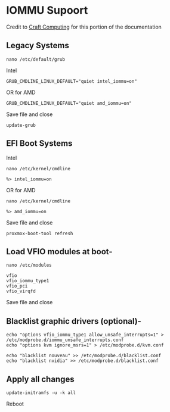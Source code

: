 # IOMMU Supoort
Credit to [Craft Computing](https://www.youtube.com/@CraftComputing) for this portion of the documentation

## Legacy Systems

```nano /etc/default/grub```

Intel

```GRUB_CMDLINE_LINUX_DEFAULT="quiet intel_iommu=on"```

OR for AMD

```GRUB_CMDLINE_LINUX_DEFAULT="quiet amd_iommu=on"```

Save file and close

```update-grub```

## EFI Boot Systems

Intel

```
nano /etc/kernel/cmdline

%> intel_iommu=on
```


OR for AMD

```
nano /etc/kernel/cmdline

%> amd_iommu=on
```

Save file and close

```proxmox-boot-tool refresh```


## Load VFIO modules at boot-

```nano /etc/modules```

```
vfio
vfio_iommu_type1
vfio_pci
vfio_virqfd
```

Save file and close


## Blacklist graphic drivers (optional)-
```
echo "options vfio_iommu_type1 allow_unsafe_interrupts=1" > /etc/modprobe.d/iommu_unsafe_interrupts.conf
echo "options kvm ignore_msrs=1" > /etc/modprobe.d/kvm.conf
```
```
echo "blacklist nouveau" >> /etc/modprobe.d/blacklist.conf
echo "blacklist nvidia" >> /etc/modprobe.d/blacklist.conf
```

## Apply all changes

```update-initramfs -u -k all```

Reboot